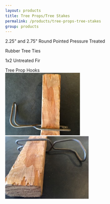 ```yaml
---
layout: products
title: Tree Props/Tree Stakes
permalink: /products/tree-props-tree-stakes
group: products
---
```


<p>2.25" and 2.75" Round Pointed Pressure Treated</p>

<p>Rubber Tree Ties</p>

<p>1x2 Untreated Fir</p>

<p>
    Tree Prop Hooks
    <br />
    <a href='/images/tree-prop-hooks-0.jpg' rel='lightbox'>
        <img src='/images/thumbs/tree-prop-hooks-0.jpg'
            alt='tree prop hook'
            class='h200' />
    </a>
    <a href='/images/tree-prop-hooks-1.jpg' rel='lightbox'>
        <img src='/images/thumbs/tree-prop-hooks-1.jpg'
            alt='tree prop hook'
            class='h200' />
    </a>
</p>
